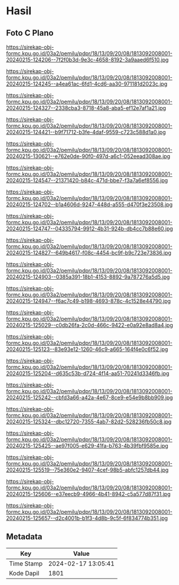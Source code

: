 # Hasil

## Foto C Plano

https://sirekap-obj-formc.kpu.go.id/03a2/pemilu/pdpr/18/13/09/20/08/1813092008001-20240215-124206--7f2f0b3d-9e3c-4658-8192-3a9aaed6f510.jpg

https://sirekap-obj-formc.kpu.go.id/03a2/pemilu/pdpr/18/13/09/20/08/1813092008001-20240215-124245--a4ea61ac-6fd1-4cd6-aa30-971181d2023c.jpg

https://sirekap-obj-formc.kpu.go.id/03a2/pemilu/pdpr/18/13/09/20/08/1813092008001-20240215-124327--2338cba3-8718-45a8-aba5-ef12e7af1a21.jpg

https://sirekap-obj-formc.kpu.go.id/03a2/pemilu/pdpr/18/13/09/20/08/1813092008001-20240215-124421--b9f71712-b3fe-4daf-9559-c723c588d1a0.jpg

https://sirekap-obj-formc.kpu.go.id/03a2/pemilu/pdpr/18/13/09/20/08/1813092008001-20240215-130621--e762e0de-90f0-497d-a6c1-052eead308ae.jpg

https://sirekap-obj-formc.kpu.go.id/03a2/pemilu/pdpr/18/13/09/20/08/1813092008001-20240215-124547--21371420-b84c-471d-bbe7-f3a7a6ef8556.jpg

https://sirekap-obj-formc.kpu.go.id/03a2/pemilu/pdpr/18/13/09/20/08/1813092008001-20240215-124702--b1a4606d-9247-448d-a555-d470f3e23508.jpg

https://sirekap-obj-formc.kpu.go.id/03a2/pemilu/pdpr/18/13/09/20/08/1813092008001-20240215-124747--04335794-9912-4b31-924b-db4cc7b88e60.jpg

https://sirekap-obj-formc.kpu.go.id/03a2/pemilu/pdpr/18/13/09/20/08/1813092008001-20240215-124827--649b4617-f08c-4454-bc9f-b9c723e73836.jpg

https://sirekap-obj-formc.kpu.go.id/03a2/pemilu/pdpr/18/13/09/20/08/1813092008001-20240215-124903--0385a391-18b1-4153-8892-9a787276a5d5.jpg

https://sirekap-obj-formc.kpu.go.id/03a2/pemilu/pdpr/18/13/09/20/08/1813092008001-20240215-124947--f6ac7c49-b198-4693-878c-4c1528e44790.jpg

https://sirekap-obj-formc.kpu.go.id/03a2/pemilu/pdpr/18/13/09/20/08/1813092008001-20240215-125029--c0db26fa-2c0d-466c-9422-e0a92e8ad8a4.jpg

https://sirekap-obj-formc.kpu.go.id/03a2/pemilu/pdpr/18/13/09/20/08/1813092008001-20240215-125123--83e93e12-1260-46c9-a665-164f4e0c6f52.jpg

https://sirekap-obj-formc.kpu.go.id/03a2/pemilu/pdpr/18/13/09/20/08/1813092008001-20240215-125204--d635c53b-d724-4f14-aa51-70241d3346fb.jpg

https://sirekap-obj-formc.kpu.go.id/03a2/pemilu/pdpr/18/13/09/20/08/1813092008001-20240215-125242--cbfd3a66-a42a-4e67-8ce9-e54e9b8bb909.jpg

https://sirekap-obj-formc.kpu.go.id/03a2/pemilu/pdpr/18/13/09/20/08/1813092008001-20240215-125324--dbc12720-7355-4ab7-82d2-528236fb50c8.jpg

https://sirekap-obj-formc.kpu.go.id/03a2/pemilu/pdpr/18/13/09/20/08/1813092008001-20240215-125425--ae97f005-e629-41fa-b763-4b39fbf9585e.jpg

https://sirekap-obj-formc.kpu.go.id/03a2/pemilu/pdpr/18/13/09/20/08/1813092008001-20240215-125519--75e360e2-9407-4cef-98b5-abfc1257db44.jpg

https://sirekap-obj-formc.kpu.go.id/03a2/pemilu/pdpr/18/13/09/20/08/1813092008001-20240215-125606--e37eecb9-4966-4b41-8942-c5a577d87f31.jpg

https://sirekap-obj-formc.kpu.go.id/03a2/pemilu/pdpr/18/13/09/20/08/1813092008001-20240215-125657--d2c4001b-b1f3-4d8b-9c5f-6f834774b351.jpg


## Metadata

| Key        | Value               |
| ---------- | ------------------- |
| Time Stamp | 2024-02-17 13:05:41 |
| Kode Dapil | 1801                |




